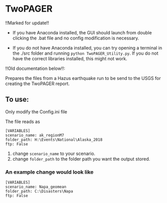 # TwoPAGER

!!Marked for update!!

* If you have Anaconda installed, the GUI should launch from double clicking the .bat file and no config modification is necessary.

* If you do not have Anaconda installed, you can try opening a terminal in the ./src folder and running `python TwoPAGER_Utility.py`. If you do not have the correct libraries installed, this might not work.


!!Old documentation below!!:

Prepares the files from a Hazus earthquake run to be send to the USGS for creating the TwoPAGER report.

<h2>To use: </h2>
Only modify the Config.ini file

The file reads as
```
[VARIABLES]
scenario_name: ak_regionM7
folder_path: H:\Events\National\Alaska_2018
ftp: False
```

1) change ```scenario_name``` to your scenario.
2) change ```folder_path``` to the folder path you want the output stored.

<h3> An example change would look like </h3>

``` 
[VARIABLES]
scenario_name: Napa_geomean
folder_path: C:\Disasters\Napa
ftp: False 
```
